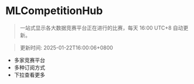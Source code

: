 # MLCompetitionHub

> 一站式显示各大数据竞赛平台正在进行的比赛，每天 16:00 UTC+8 自动更新。
  
> 更新时间: 2025-01-22T16:00:06+0800 

* 多家竞赛平台
* 多种订阅方式
* 下拉查看更多